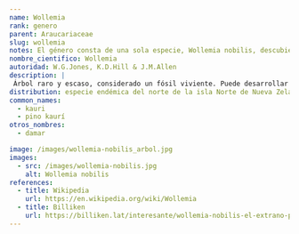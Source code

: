 ```yaml
---
name: Wollemia
rank: genero
parent: Araucariaceae
slug: wollemia
notes: El género consta de una sola especie, Wollemia nobilis, descubierta en 1994 en el Wollemi National Park, Australia.
nombre_cientifico: Wollemia
autoridad: W.G.Jones, K.D.Hill & J.M.Allen
description: |
 Árbol raro y escaso, considerado un fósil viviente. Puede desarrollar una altura máxima de 40 m. Luce una corteza marrón, oscura y nudosa. Presenta troncos múltiples, desde donde nacen ramas laterales que casi nunca tienen otra ramificación. Tiene hojas planas y lineales, que pueden crecer hasta los 8 cmde largo.
distribution: especie endémica del norte de la isla Norte de Nueva Zelanda
common_names:
  - kauri
  - pino kaurí
otros_nombres:
  - damar

image: /images/wollemia-nobilis_arbol.jpg
images:
  - src: /images/wollemia-nobilis.jpg
    alt: Wollemia nobilis
references:
  - title: Wikipedia
    url: https://en.wikipedia.org/wiki/Wollemia
  - title: Billiken
    url: https://billiken.lat/interesante/wollemia-nobilis-el-extrano-pino-que-es-considerado-un-fosil-viviente/
---
```

